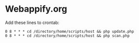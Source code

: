 # Webappify.org

Add these lines to crontab:
```
0 8 * * * cd /directory/home/scripts/host && php update.php
0 8 * * * cd /directory/home/scripts/host && php scan.php
```